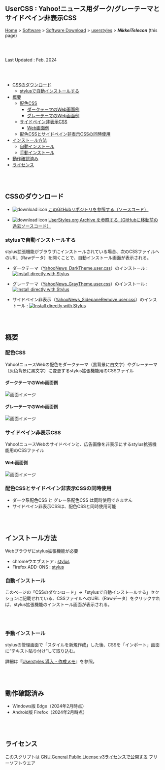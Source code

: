 ## UserCSS : Yahoo!ニュース用ダーク/グレーテーマとサイドペイン非表示CSS<!-- omit in toc -->

[Home](https://oasis3855.github.io/webpage/) > [Software](https://oasis3855.github.io/webpage/software/index.html) > [Software Download](https://oasis3855.github.io/webpage/software/software-download.html) > [userstyles](../README.md) > ***NikkeiTelecon*** (this page)

<br />
<br />

Last Updated : Feb. 2024

<br />
<br />

- [CSSのダウンロード](#cssのダウンロード)
  - [stylusで自動インストールする](#stylusで自動インストールする)
- [概要](#概要)
  - [配色CSS](#配色css)
    - [ダークテーマのWeb画面例](#ダークテーマのweb画面例)
    - [グレーテーマのWeb画面例](#グレーテーマのweb画面例)
  - [サイドペイン非表示CSS](#サイドペイン非表示css)
    - [Web画面例](#web画面例)
  - [配色CSSとサイドペイン非表示CSSの同時使用](#配色cssとサイドペイン非表示cssの同時使用)
- [インストール方法](#インストール方法)
  - [自動インストール](#自動インストール)
  - [手動インストール](#手動インストール)
- [動作確認済み](#動作確認済み)
- [ライセンス](#ライセンス)


<br />
<br />

## CSSのダウンロード

- ![download icon](../readme_pics/soft-ico-download-darkmode.gif)   [このGitHubリポジトリを参照する（ソースコード）](../YahooNews/)

- ![download icon](../readme_pics/soft-ico-download-darkmode.gif)   [UserStyles.org Archive
を参照する（GitHubに移動前の過去ソースコード）](https://uso.kkx.one/browse/styles?search=%40302719) 

### stylusで自動インストールする

stylus拡張機能がブラウザにインストールされている場合、次のCSSファイルへのURL（Rawデータ）を開くことで、自動インストール画面が表示される。

- ダークテーマ（[YahooNews_DarkTheme.user.css](https://raw.githubusercontent.com/oasis3855/userstyles/main/YahooNews/YahooNews_DarkTheme.user.css)）のインストール :  [![Install directly with Stylus](https://img.shields.io/badge/Install%20directly%20with-Stylus-00adad.svg)](https://raw.githubusercontent.com/oasis3855/userstyles/main/YahooNews/YahooNews_DarkTheme.user.css)

- グレーテーマ（[YahooNews_GrayTheme.user.css](https://raw.githubusercontent.com/oasis3855/userstyles/main/YahooNews/YahooNews_GrayTheme.user.css)）のインストール :  [![Install directly with Stylus](https://img.shields.io/badge/Install%20directly%20with-Stylus-00adad.svg)](https://raw.githubusercontent.com/oasis3855/userstyles/main/YahooNews/YahooNews_GrayTheme.user.css)

- サイドペイン非表示（[YahooNews_SidepaneRemove.user.css](https://raw.githubusercontent.com/oasis3855/userstyles/main/YahooNews/YahooNews_SidepaneRemove.user.css)）のインストール :  [![Install directly with Stylus](https://img.shields.io/badge/Install%20directly%20with-Stylus-00adad.svg)](https://raw.githubusercontent.com/oasis3855/userstyles/main/YahooNews/YahooNews_SidepaneRemove.user.css)

<br />
<br />

## 概要

### 配色CSS

Yahoo!ニュースWebの配色をダークテーマ（黒背景に白文字）やグレーテーマ（灰色背景に黒文字）に変更するstylus拡張機能用のCSSファイル

#### ダークテーマのWeb画面例

![画面イメージ](../YahooNews/pics/YahooNews_DarkTheme.jpg)

#### グレーテーマのWeb画面例

![画面イメージ](../YahooNews/pics/YahooNews_GrayTheme.jpg)


### サイドペイン非表示CSS

Yahoo!ニュースWebのサイドペインと、広告画像を非表示にするstylus拡張機能用のCSSファイル

#### Web画面例

![画面イメージ](../YahooNews/pics/YahooNews_SidepaneRemove.jpg)

### 配色CSSとサイドペイン非表示CSSの同時使用

- ダーク系配色CSS と グレー系配色CSS は同時使用できません
- サイドペイン非表示CSSは、配色CSSと同時使用可能

<br />
<br />

## インストール方法

Webブラウザにstylus拡張機能が必要

- chromeウエブストア : [stylus](https://chromewebstore.google.com/detail/stylus/clngdbkpkpeebahjckkjfobafhncgmne?hl=ja&pli=1)
- Firefox ADD-ONS : [stylus](https://addons.mozilla.org/ja/firefox/addon/styl-us/)


### 自動インストール

このページの「CSSのダウンロード」->「stylusで自動インストールする」セクションに記載せれている、CSSファイルへのURL（Rawデータ）をクリックすれば、stylus拡張機能のインストール画面が表示される。

<br />
<br />

### 手動インストール

stylusの管理画面で「スタイルを新規作成」した後、CSSを「インポート」画面に”テキスト貼り付け”して取り込む。

詳細は『[Userstyles 導入・作成メモ](../HowTo.md)』を参照。

<br />
<br />

## 動作確認済み

- Windows版 Edge（2024年2月時点）
- Android版 Firefox（2024年2月時点）

<br />
<br />

## ライセンス

このスクリプトは [GNU General Public License v3ライセンスで公開する](https://gpl.mhatta.org/gpl.ja.html) フリーソフトウエア


